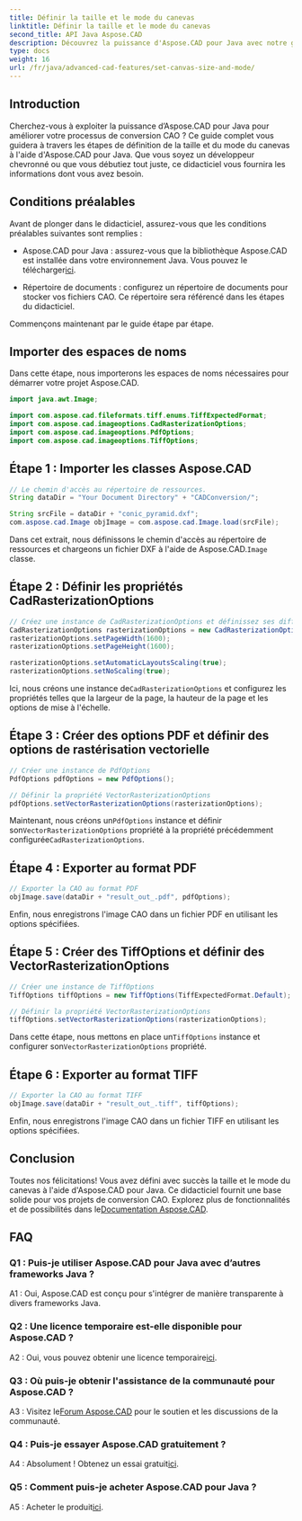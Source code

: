 ```yaml
---
title: Définir la taille et le mode du canevas
linktitle: Définir la taille et le mode du canevas
second_title: API Java Aspose.CAD
description: Découvrez la puissance d'Aspose.CAD pour Java avec notre guide étape par étape sur la définition de la taille et du mode du canevas. Convertissez sans effort les fichiers CAO aux formats PDF et TIFF.
type: docs
weight: 16
url: /fr/java/advanced-cad-features/set-canvas-size-and-mode/
---
```

## Introduction

Cherchez-vous à exploiter la puissance d’Aspose.CAD pour Java pour améliorer votre processus de conversion CAO ? Ce guide complet vous guidera à travers les étapes de définition de la taille et du mode du canevas à l'aide d'Aspose.CAD pour Java. Que vous soyez un développeur chevronné ou que vous débutiez tout juste, ce didacticiel vous fournira les informations dont vous avez besoin.

## Conditions préalables

Avant de plonger dans le didacticiel, assurez-vous que les conditions préalables suivantes sont remplies :

-  Aspose.CAD pour Java : assurez-vous que la bibliothèque Aspose.CAD est installée dans votre environnement Java. Vous pouvez le télécharger[ici](https://releases.aspose.com/cad/java/).

- Répertoire de documents : configurez un répertoire de documents pour stocker vos fichiers CAO. Ce répertoire sera référencé dans les étapes du didacticiel.

Commençons maintenant par le guide étape par étape.

## Importer des espaces de noms

Dans cette étape, nous importerons les espaces de noms nécessaires pour démarrer votre projet Aspose.CAD.
```java
import java.awt.Image;

import com.aspose.cad.fileformats.tiff.enums.TiffExpectedFormat;
import com.aspose.cad.imageoptions.CadRasterizationOptions;
import com.aspose.cad.imageoptions.PdfOptions;
import com.aspose.cad.imageoptions.TiffOptions;
```

## Étape 1 : Importer les classes Aspose.CAD

```java
// Le chemin d'accès au répertoire de ressources.
String dataDir = "Your Document Directory" + "CADConversion/";

String srcFile = dataDir + "conic_pyramid.dxf";
com.aspose.cad.Image objImage = com.aspose.cad.Image.load(srcFile);
```

 Dans cet extrait, nous définissons le chemin d'accès au répertoire de ressources et chargeons un fichier DXF à l'aide de Aspose.CAD.`Image` classe.

## Étape 2 : Définir les propriétés CadRasterizationOptions

```java
// Créez une instance de CadRasterizationOptions et définissez ses différentes propriétés
CadRasterizationOptions rasterizationOptions = new CadRasterizationOptions();
rasterizationOptions.setPageWidth(1600);
rasterizationOptions.setPageHeight(1600);

rasterizationOptions.setAutomaticLayoutsScaling(true);
rasterizationOptions.setNoScaling(true);
```

 Ici, nous créons une instance de`CadRasterizationOptions` et configurez les propriétés telles que la largeur de la page, la hauteur de la page et les options de mise à l'échelle.

## Étape 3 : Créer des options PDF et définir des options de rastérisation vectorielle

```java
// Créer une instance de PdfOptions
PdfOptions pdfOptions = new PdfOptions();

// Définir la propriété VectorRasterizationOptions
pdfOptions.setVectorRasterizationOptions(rasterizationOptions);
```

 Maintenant, nous créons un`PdfOptions` instance et définir son`VectorRasterizationOptions` propriété à la propriété précédemment configurée`CadRasterizationOptions`.

## Étape 4 : Exporter au format PDF

```java
// Exporter la CAO au format PDF
objImage.save(dataDir + "result_out_.pdf", pdfOptions);
```

Enfin, nous enregistrons l'image CAO dans un fichier PDF en utilisant les options spécifiées.

## Étape 5 : Créer des TiffOptions et définir des VectorRasterizationOptions

```java
// Créer une instance de TiffOptions
TiffOptions tiffOptions = new TiffOptions(TiffExpectedFormat.Default);

// Définir la propriété VectorRasterizationOptions
tiffOptions.setVectorRasterizationOptions(rasterizationOptions);
```

Dans cette étape, nous mettons en place un`TiffOptions` instance et configurer son`VectorRasterizationOptions` propriété.

## Étape 6 : Exporter au format TIFF

```java
// Exporter la CAO au format TIFF
objImage.save(dataDir + "result_out_.tiff", tiffOptions);
```

Enfin, nous enregistrons l'image CAO dans un fichier TIFF en utilisant les options spécifiées.

## Conclusion

 Toutes nos félicitations! Vous avez défini avec succès la taille et le mode du canevas à l'aide d'Aspose.CAD pour Java. Ce didacticiel fournit une base solide pour vos projets de conversion CAO. Explorez plus de fonctionnalités et de possibilités dans le[Documentation Aspose.CAD](https://reference.aspose.com/cad/java/).

## FAQ

### Q1 : Puis-je utiliser Aspose.CAD pour Java avec d’autres frameworks Java ?

A1 : Oui, Aspose.CAD est conçu pour s'intégrer de manière transparente à divers frameworks Java.

### Q2 : Une licence temporaire est-elle disponible pour Aspose.CAD ?

 A2 : Oui, vous pouvez obtenir une licence temporaire[ici](https://purchase.aspose.com/temporary-license/).

### Q3 : Où puis-je obtenir l'assistance de la communauté pour Aspose.CAD ?

 A3 : Visitez le[Forum Aspose.CAD](https://forum.aspose.com/c/cad/19) pour le soutien et les discussions de la communauté.

### Q4 : Puis-je essayer Aspose.CAD gratuitement ?

 A4 : Absolument ! Obtenez un essai gratuit[ici](https://releases.aspose.com/).

### Q5 : Comment puis-je acheter Aspose.CAD pour Java ?

 A5 : Acheter le produit[ici](https://purchase.aspose.com/buy).